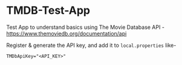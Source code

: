 # TMDB-Test-App

Test App to understand basics using The Movie Database API - https://www.themoviedb.org/documentation/api

Register & generate the API key, and add it to `local.properties` like-

```
TMDbApiKey="<API_KEY>"
```
